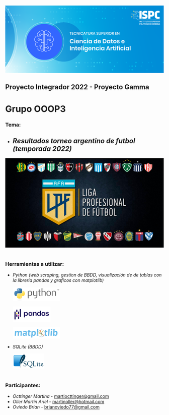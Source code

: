 ![Banner ISPC - TSCDIA](assets/banner.png)
## Proyecto Integrador 2022 - Proyecto Gamma
# Grupo OOOP3

### **Tema:**
- ## *Resultados torneo argentino de futbol (temporada 2022)*
![Resultados torneo argentino de futbol](assets/LPF_Ok.jpg)

#
### **Herramientas a utilizar:**
- *Python* *(web scraping, gestion de BBDD, visualización de de tablas con la libreria pandas y graficos con matplotlib)*

    ![Logo Python](assets/python-3.png)  

    ![Logo Pandas](assets/pandas.png)  

    ![Logo Matplotlib](assets/matplotlib.png)

- *SQLite (BBDD)*

    ![Logo SQLite](assets/sqlite.png)

#
### **Participantes:**
- *Octtinger Martina* - martiocttinger@gmail.com
- *Oller Martin Ariel* - martinoller@hotmail.com
- *Oviedo Brian* - brianoviedo77@gmail.com